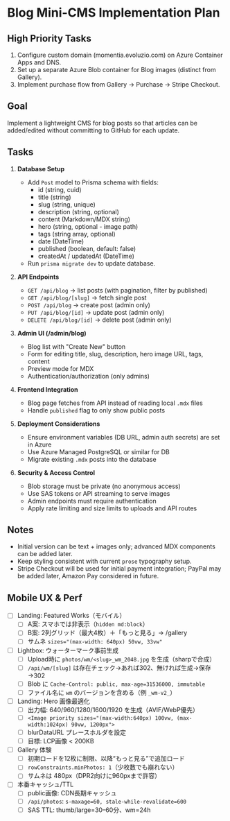 


# Blog Mini-CMS Implementation Plan

## High Priority Tasks
1. Configure custom domain (momentia.evoluzio.com) on Azure Container Apps and DNS.
2. Set up a separate Azure Blob container for Blog images (distinct from Gallery).
3. Implement purchase flow from Gallery → Purchase → Stripe Checkout.

## Goal
Implement a lightweight CMS for blog posts so that articles can be added/edited without committing to GitHub for each update.

## Tasks
1. **Database Setup**
   - Add `Post` model to Prisma schema with fields:
     - id (string, cuid)
     - title (string)
     - slug (string, unique)
     - description (string, optional)
     - content (Markdown/MDX string)
     - hero (string, optional - image path)
     - tags (string array, optional)
     - date (DateTime)
     - published (boolean, default: false)
     - createdAt / updatedAt (DateTime)
   - Run `prisma migrate dev` to update database.

2. **API Endpoints**
   - `GET /api/blog` → list posts (with pagination, filter by published)
   - `GET /api/blog/[slug]` → fetch single post
   - `POST /api/blog` → create post (admin only)
   - `PUT /api/blog/[id]` → update post (admin only)
   - `DELETE /api/blog/[id]` → delete post (admin only)

3. **Admin UI (/admin/blog)**
   - Blog list with "Create New" button
   - Form for editing title, slug, description, hero image URL, tags, content
   - Preview mode for MDX
   - Authentication/authorization (only admins)

4. **Frontend Integration**
   - Blog page fetches from API instead of reading local `.mdx` files
   - Handle `published` flag to only show public posts

5. **Deployment Considerations**
   - Ensure environment variables (DB URL, admin auth secrets) are set in Azure
   - Use Azure Managed PostgreSQL or similar for DB
   - Migrate existing `.mdx` posts into the database

6. **Security & Access Control**
   - Blob storage must be private (no anonymous access)
   - Use SAS tokens or API streaming to serve images
   - Admin endpoints must require authentication
   - Apply rate limiting and size limits to uploads and API routes

## Notes
- Initial version can be text + images only; advanced MDX components can be added later.
- Keep styling consistent with current `prose` typography setup.
- Stripe Checkout will be used for initial payment integration; PayPal may be added later, Amazon Pay considered in future.

## Mobile UX & Perf

- [ ] Landing: Featured Works（モバイル）
  - [ ] A案: スマホでは非表示（`hidden md:block`）
  - [ ] B案: 2列グリッド（最大4枚）＋「もっと見る」→ /gallery
  - [ ] サムネ `sizes="(max-width: 640px) 50vw, 33vw"`

- [ ] Lightbox: ウォーターマーク事前生成
  - [ ] Upload時に `photos/wm/<slug>_wm_2048.jpg` を生成（sharpで合成）
  - [ ] `/api/wm/[slug]` は存在チェック→あれば302、無ければ生成→保存→302
  - [ ] Blob に `Cache-Control: public, max-age=31536000, immutable`
  - [ ] ファイル名に `wm` のバージョンを含める（例 `_wm-v2_`）

- [ ] Landing: Hero 画像最適化
  - [ ] 出力幅: 640/960/1280/1600/1920 を生成（AVIF/WebP優先）
  - [ ] `<Image priority sizes="(max-width:640px) 100vw, (max-width:1024px) 90vw, 1200px">`
  - [ ] blurDataURL プレースホルダを設定
  - [ ] 目標: LCP画像 < 200KB

- [ ] Gallery 体験
  - [ ] 初期ロードを12枚に制限、以降“もっと見る”で追加ロード
  - [ ] `rowConstraints.minPhotos: 1`（少枚数でも崩れない）
  - [ ] サムネは 480px（DPR2向けに960pxまで許容）

- [ ] 本番キャッシュ/TTL
  - [ ] public画像: CDN長期キャッシュ
  - [ ] `/api/photos`: `s-maxage=60, stale-while-revalidate=600`
  - [ ] SAS TTL: thumb/large=30–60分、wm=24h